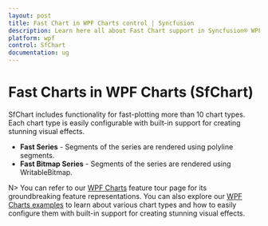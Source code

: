 ```yaml
---
layout: post
title: Fast Chart in WPF Charts control | Syncfusion
description: Learn here all about Fast Chart support in Syncfusion® WPF Charts (SfChart) control, its elements and more details.
platform: wpf
control: SfChart
documentation: ug
---
```


# Fast Charts in WPF Charts (SfChart)

SfChart includes functionality for fast-plotting more than 10 chart types. Each chart type is easily configurable with built-in support for creating stunning visual effects.

* **Fast Series** - Segments of the series are rendered using polyline segments.
* **Fast Bitmap Series** - Segments of the series are rendered using WritableBitmap.


N> You can refer to our [WPF Charts](https://www.syncfusion.com/wpf-controls/charts) feature tour page for its groundbreaking feature representations. You can also explore our [WPF Charts examples](https://github.com/syncfusion/wpf-demos) to learn about various chart types and how to easily configure them with built-in support for creating stunning visual effects.
